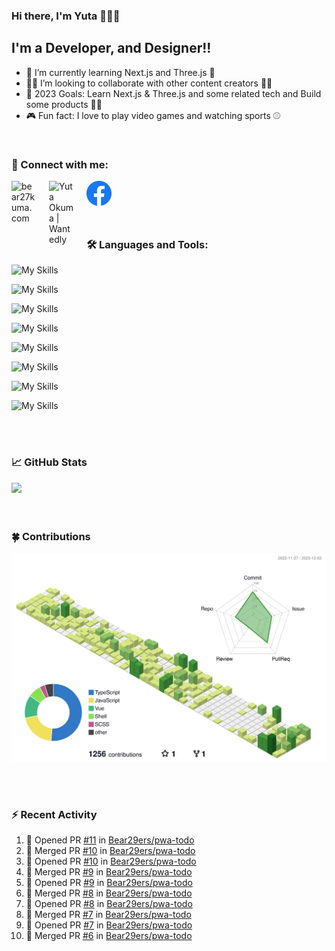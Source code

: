 ### Hi there, I'm Yuta 🤟🏻🐻

## I'm a Developer, and Designer!!

- 🌱 I’m currently learning Next.js and Three.js 🤣
- 👬🏻 I’m looking to collaborate with other content creators 👋🏻
- 🥅 2023 Goals: Learn Next.js & Three.js and some related tech and Build some products 💪🏻
- 🎮 Fun fact: I love to play video games and watching sports ⚾️

<br />

### :wave: Connect with me:

[<img align="left" alt="bear27kuma.com" width="40px" src="https://user-images.githubusercontent.com/39920490/156489586-f125813b-e344-46d6-9306-f5786684b976.jpg" style="margin-right: 20px;" />](https://bear29ers.github.io/)
[<img align="left" alt="Yuta Okuma | Wantedly" width="40px" src="https://user-images.githubusercontent.com/39920490/156489528-fdc520d6-10f1-43b6-8bf8-fadf8dcf1a90.jpg" style="margin-right: 20px;" />](https://www.wantedly.com/id/yuta_okuma_b)
[<img align="left" alt="Yuta Okuma | Facebook" width="40px" src="https://github.com/github/explore/blob/main/topics/facebook/facebook.png?raw=true" style="margin-right: 20px;" />](https://www.facebook.com/kumakuma1129/)

[//]: # '[<img align="left" alt="Yuta Okuma | Instagram" width="40px" src="https://github.com/github/explore/blob/main/topics/instagram/instagram.png?raw=true" />](https://www.instagram.com/bear_27earl/)'

<br />
<br />
<br />
<br />

### :hammer_and_wrench: Languages and Tools:

![My Skills](https://skillicons.dev/icons?i=html,css,sass,tailwind,bootstrap,js,ts)

![My Skills](https://skillicons.dev/icons?i=jquery,threejs,react,emotion,styledcomponents,materialui,nextjs)

![My Skills](https://skillicons.dev/icons?i=vercel,vue,nuxt,vite,nodejs,express,jest)

![My Skills](https://skillicons.dev/icons?i=regex,webpack,babel,php,laravel,mysql,sqlite)

![My Skills](https://skillicons.dev/icons?i=docker,git,github,githubactions,aws,gcp,firebase)

![My Skills](https://skillicons.dev/icons?i=vim,neovim,linux,bash,lua,markdown,svg)

![My Skills](https://skillicons.dev/icons?i=idea,vscode,atom,figma,xd,ps,ai)

![My Skills](https://skillicons.dev/icons?i=pr,ae,postman,sentry,codepen,stackoverflow,discord)

<br />
<br />

### :chart_with_upwards_trend: GitHub Stats

<div style="display: flex;">
    <a href="https://github.com/Bear29ers">
        <img height="220px;" src="https://github-readme-stats-bear29ers.vercel.app/api?username=Bear29ers&show_icons=true&theme=bear">
    </a>
</div>

<br />
<br />

### :four_leaf_clover: Contributions

![](./profile-3d-contrib/profile-green-animate.svg)

<br />
<br />

### :zap: Recent Activity

<!--START_SECTION:activity-->

1. 💪 Opened PR [#11](https://github.com/Bear29ers/pwa-todo/pull/11) in [Bear29ers/pwa-todo](https://github.com/Bear29ers/pwa-todo)
2. 🎉 Merged PR [#10](https://github.com/Bear29ers/pwa-todo/pull/10) in [Bear29ers/pwa-todo](https://github.com/Bear29ers/pwa-todo)
3. 💪 Opened PR [#10](https://github.com/Bear29ers/pwa-todo/pull/10) in [Bear29ers/pwa-todo](https://github.com/Bear29ers/pwa-todo)
4. 🎉 Merged PR [#9](https://github.com/Bear29ers/pwa-todo/pull/9) in [Bear29ers/pwa-todo](https://github.com/Bear29ers/pwa-todo)
5. 💪 Opened PR [#9](https://github.com/Bear29ers/pwa-todo/pull/9) in [Bear29ers/pwa-todo](https://github.com/Bear29ers/pwa-todo)
6. 🎉 Merged PR [#8](https://github.com/Bear29ers/pwa-todo/pull/8) in [Bear29ers/pwa-todo](https://github.com/Bear29ers/pwa-todo)
7. 💪 Opened PR [#8](https://github.com/Bear29ers/pwa-todo/pull/8) in [Bear29ers/pwa-todo](https://github.com/Bear29ers/pwa-todo)
8. 🎉 Merged PR [#7](https://github.com/Bear29ers/pwa-todo/pull/7) in [Bear29ers/pwa-todo](https://github.com/Bear29ers/pwa-todo)
9. 💪 Opened PR [#7](https://github.com/Bear29ers/pwa-todo/pull/7) in [Bear29ers/pwa-todo](https://github.com/Bear29ers/pwa-todo)
10. 🎉 Merged PR [#6](https://github.com/Bear29ers/pwa-todo/pull/6) in [Bear29ers/pwa-todo](https://github.com/Bear29ers/pwa-todo)

<!--END_SECTION:activity-->
